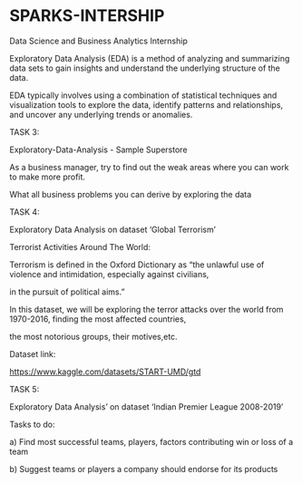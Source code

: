 # SPARKS-INTERSHIP

Data Science and Business Analytics Internship

Exploratory Data Analysis (EDA) is a method of analyzing and summarizing data sets to gain insights and understand the underlying structure of the data.

EDA typically involves using a combination of statistical techniques and visualization tools to explore the data, identify patterns and relationships, and uncover any underlying trends or anomalies.

TASK 3: 

Exploratory-Data-Analysis - Sample Superstore

As a business manager, try to find out the weak areas where you can work to make more profit.

What all business problems you can derive by exploring the data

TASK 4: 

Exploratory Data Analysis on dataset ‘Global Terrorism’ 

Terrorist Activities Around The World:

Terrorism is defined in the Oxford Dictionary as “the unlawful use of violence and intimidation, especially against civilians, 

in the pursuit of political aims.”

In this dataset, we will be exploring the terror attacks over the world from 1970-2016, finding the most affected countries, 

the most notorious groups, their motives,etc.

Dataset link:

https://www.kaggle.com/datasets/START-UMD/gtd

TASK 5: 

Exploratory Data Analysis’ on dataset ‘Indian Premier League 2008-2019’ 

Tasks to do:

a) Find most successful teams, players, factors contributing win or loss of a team

b) Suggest teams or players a company should endorse for its products


